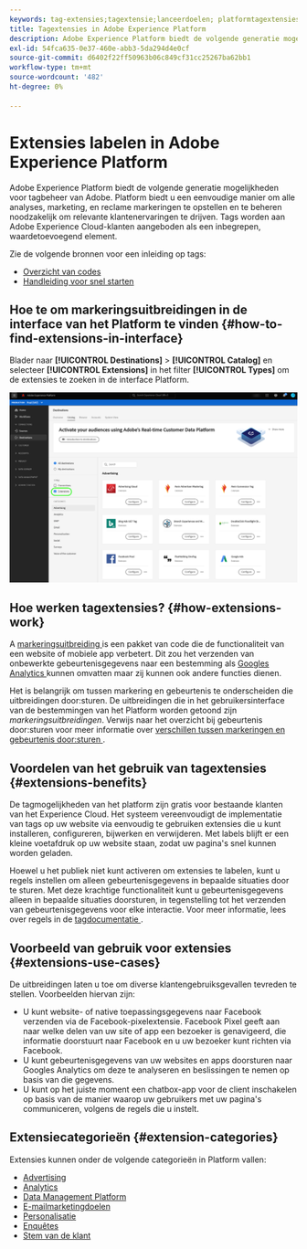 ```yaml
---
keywords: tag-extensies;tagextensie;lanceerdoelen; platformtagextensies;platformtagextensie;platform launch-doelen
title: Tagextensies in Adobe Experience Platform
description: Adobe Experience Platform biedt de volgende generatie mogelijkheden voor tagbeheer van Adobe. Platform biedt u een eenvoudige manier om alle analyses, marketing, en reclame markeringen te opstellen en te beheren noodzakelijk om relevante klantenervaringen te drijven.
exl-id: 54fca635-0e37-460e-abb3-5da294d4e0cf
source-git-commit: d6402f22ff50963b06c849cf31cc25267ba62bb1
workflow-type: tm+mt
source-wordcount: '482'
ht-degree: 0%

---
```


# Extensies labelen in Adobe Experience Platform

Adobe Experience Platform biedt de volgende generatie mogelijkheden voor tagbeheer van Adobe. Platform biedt u een eenvoudige manier om alle analyses, marketing, en reclame markeringen te opstellen en te beheren noodzakelijk om relevante klantenervaringen te drijven. Tags worden aan Adobe Experience Cloud-klanten aangeboden als een inbegrepen, waardetoevoegend element.

Zie de volgende bronnen voor een inleiding op tags:

- [Overzicht van codes](../../../tags/home.md)
- [Handleiding voor snel starten](../../../tags/quick-start/quick-start.md)

## Hoe te om markeringsuitbreidingen in de interface van het Platform te vinden {#how-to-find-extensions-in-interface}

Blader naar **[!UICONTROL Destinations]** > **[!UICONTROL Catalog]** en selecteer **[!UICONTROL Extensions]** in het filter **[!UICONTROL Types]** om de extensies te zoeken in de interface Platform.

![ filter van Uitbreidingen in de interface ](../../assets/catalog/launch-extensions/filter.png)

## Hoe werken tagextensies? {#how-extensions-work}

A [ markeringsuitbreiding ](../../../tags/home.md#extensions) is een pakket van code die de functionaliteit van een website of mobiele app verbetert. Dit zou het verzenden van onbewerkte gebeurtenisgegevens naar een bestemming als [ Googles Analytics ](/help/destinations/catalog/analytics/google-universal-analytics.md) kunnen omvatten maar zij kunnen ook andere functies dienen.

Het is belangrijk om tussen markering en gebeurtenis te onderscheiden die uitbreidingen door:sturen. De uitbreidingen die in het gebruikersinterface van de bestemmingen van het Platform worden getoond zijn *markeringsuitbreidingen*. Verwijs naar het overzicht bij gebeurtenis door:sturen voor meer informatie over [ verschillen tussen markeringen en gebeurtenis door:sturen ](/help/tags/ui/event-forwarding/overview.md#differences-between-event-forwarding-and-tags).



<!--

Extensions forward raw event data to several types of destinations. Think of extensions as an **Event Forwarding** type of destination. This is a simpler type of integration with destination platforms, which only forwards raw event data. Examples of those are the [Gainsight personalization extension](../personalization/gainsight.md) or the [Confirmit Voice of the Customer extension](../voice/confirmit-digital-feedback.md).

**Profile/Segment Export** destinations in Adobe Experience Platform capture event data, combine it with other data sources, apply segmentation, and export audiences and qualified profiles to destinations. Examples of those are the [Amazon S3 cloud storage destination](../cloud-storage/amazon-s3.md) or the [Google Display & Video 360 advertising destination](../advertising/google-dv360.md).

![Tag extensions compared to other destinations](../../assets/common/launch-and-other-destinations.png)

-->

## Voordelen van het gebruik van tagextensies {#extensions-benefits}

De tagmogelijkheden van het platform zijn gratis voor bestaande klanten van het Experience Cloud. Het systeem vereenvoudigt de implementatie van tags op uw website via eenvoudig te gebruiken extensies die u kunt installeren, configureren, bijwerken en verwijderen. Met labels blijft er een kleine voetafdruk op uw website staan, zodat uw pagina&#39;s snel kunnen worden geladen.

Hoewel u het publiek niet kunt activeren om extensies te labelen, kunt u regels instellen om alleen gebeurtenisgegevens in bepaalde situaties door te sturen. Met deze krachtige functionaliteit kunt u gebeurtenisgegevens alleen in bepaalde situaties doorsturen, in tegenstelling tot het verzenden van gebeurtenisgegevens voor elke interactie. Voor meer informatie, lees over regels in de [ tagdocumentatie ](../../../tags/ui/managing-resources/rules.md).

## Voorbeeld van gebruik voor extensies {#extensions-use-cases}

De uitbreidingen laten u toe om diverse klantengebruiksgevallen tevreden te stellen. Voorbeelden hiervan zijn:

- U kunt website- of native toepassingsgegevens naar Facebook verzenden via de Facebook-pixelextensie. Facebook Pixel geeft aan naar welke delen van uw site of app een bezoeker is genavigeerd, die informatie doorstuurt naar Facebook en u uw bezoeker kunt richten via Facebook.
- U kunt gebeurtenisgegevens van uw websites en apps doorsturen naar Googles Analytics om deze te analyseren en beslissingen te nemen op basis van die gegevens.
- U kunt op het juiste moment een chatbox-app voor de client inschakelen op basis van de manier waarop uw gebruikers met uw pagina&#39;s communiceren, volgens de regels die u instelt.

## Extensiecategorieën {#extension-categories}

Extensies kunnen onder de volgende categorieën in Platform vallen:

- [Advertising](../advertising/overview.md)
- [Analytics](../analytics/overview.md)
- [Data Management Platform](../data-management/overview.md)
- [E-mailmarketingdoelen](../email-marketing/overview.md)
- [Personalisatie](../personalization/overview.md)
- [Enquêtes](../survey/overview.md)
- [Stem van de klant](../voice/overview.md)
